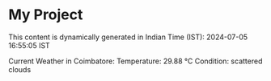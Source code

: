 # My Project

This content is dynamically generated in Indian Time (IST): 2024-07-05 16:55:05 IST


Current Weather in Coimbatore:
Temperature: 29.88 °C
Condition: scattered clouds
